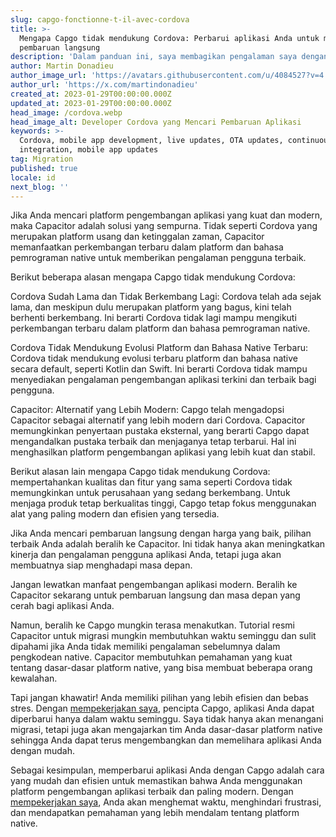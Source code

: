 ```yaml
---
slug: capgo-fonctionne-t-il-avec-cordova
title: >-
  Mengapa Capgo tidak mendukung Cordova: Perbarui aplikasi Anda untuk mengakses
  pembaruan langsung
description: 'Dalam panduan ini, saya membagikan pengalaman saya dengan Capgo dan Cordova.'
author: Martin Donadieu
author_image_url: 'https://avatars.githubusercontent.com/u/4084527?v=4'
author_url: 'https://x.com/martindonadieu'
created_at: 2023-01-29T00:00:00.000Z
updated_at: 2023-01-29T00:00:00.000Z
head_image: /cordova.webp
head_image_alt: Developer Cordova yang Mencari Pembaruan Aplikasi
keywords: >-
  Cordova, mobile app development, live updates, OTA updates, continuous
  integration, mobile app updates
tag: Migration
published: true
locale: id
next_blog: ''
---
```

Jika Anda mencari platform pengembangan aplikasi yang kuat dan modern, maka Capacitor adalah solusi yang sempurna. Tidak seperti Cordova yang merupakan platform usang dan ketinggalan zaman, Capacitor memanfaatkan perkembangan terbaru dalam platform dan bahasa pemrograman native untuk memberikan pengalaman pengguna terbaik.

Berikut beberapa alasan mengapa Capgo tidak mendukung Cordova:

Cordova Sudah Lama dan Tidak Berkembang Lagi: Cordova telah ada sejak lama, dan meskipun dulu merupakan platform yang bagus, kini telah berhenti berkembang. Ini berarti Cordova tidak lagi mampu mengikuti perkembangan terbaru dalam platform dan bahasa pemrograman native.

Cordova Tidak Mendukung Evolusi Platform dan Bahasa Native Terbaru: Cordova tidak mendukung evolusi terbaru platform dan bahasa native secara default, seperti Kotlin dan Swift. Ini berarti Cordova tidak mampu menyediakan pengalaman pengembangan aplikasi terkini dan terbaik bagi pengguna.

Capacitor: Alternatif yang Lebih Modern: Capgo telah mengadopsi Capacitor sebagai alternatif yang lebih modern dari Cordova. Capacitor memungkinkan penyertaan pustaka eksternal, yang berarti Capgo dapat mengandalkan pustaka terbaik dan menjaganya tetap terbarui. Hal ini menghasilkan platform pengembangan aplikasi yang lebih kuat dan stabil.

Berikut alasan lain mengapa Capgo tidak mendukung Cordova: mempertahankan kualitas dan fitur yang sama seperti Cordova tidak memungkinkan untuk perusahaan yang sedang berkembang. Untuk menjaga produk tetap berkualitas tinggi, Capgo tetap fokus menggunakan alat yang paling modern dan efisien yang tersedia.

Jika Anda mencari pembaruan langsung dengan harga yang baik, pilihan terbaik Anda adalah beralih ke Capacitor. Ini tidak hanya akan meningkatkan kinerja dan pengalaman pengguna aplikasi Anda, tetapi juga akan membuatnya siap menghadapi masa depan.

Jangan lewatkan manfaat pengembangan aplikasi modern. Beralih ke Capacitor sekarang untuk pembaruan langsung dan masa depan yang cerah bagi aplikasi Anda.

Namun, beralih ke Capgo mungkin terasa menakutkan. Tutorial resmi Capacitor untuk migrasi mungkin membutuhkan waktu seminggu dan sulit dipahami jika Anda tidak memiliki pengalaman sebelumnya dalam pengkodean native. Capacitor membutuhkan pemahaman yang kuat tentang dasar-dasar platform native, yang bisa membuat beberapa orang kewalahan.

Tapi jangan khawatir! Anda memiliki pilihan yang lebih efisien dan bebas stres. Dengan [mempekerjakan saya](https://cal.com/martindonadieu/convert-your-cordova-app-to-capacitor/), pencipta Capgo, aplikasi Anda dapat diperbarui hanya dalam waktu seminggu. Saya tidak hanya akan menangani migrasi, tetapi juga akan mengajarkan tim Anda dasar-dasar platform native sehingga Anda dapat terus mengembangkan dan memelihara aplikasi Anda dengan mudah.

Sebagai kesimpulan, memperbarui aplikasi Anda dengan Capgo adalah cara yang mudah dan efisien untuk memastikan bahwa Anda menggunakan platform pengembangan aplikasi terbaik dan paling modern. Dengan [mempekerjakan saya](https://cal.com/martindonadieu/convert-your-cordova-app-to-capacitor/), Anda akan menghemat waktu, menghindari frustrasi, dan mendapatkan pemahaman yang lebih mendalam tentang platform native.
